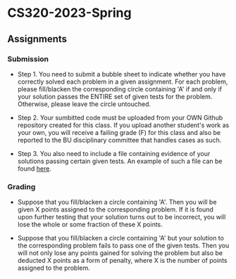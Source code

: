 # CS320-2023-Spring

## Assignments

### Submission

- Step 1.
You need to submit a bubble sheet to indicate whether you have
correctly solved each problem in a given assignment.  For each
problem, please fill/blacken the corresponding circle containing 'A'
if and only if your solution passes the ENTIRE set of given tests for
the problem. Otherwise, please leave the circle untouched.

- Step 2.
Your sumbitted code must be uploaded from your OWN Github repository
created for this class. If you upload another student's work as your
own, you will receive a failing grade (F) for this class and also be
reported to the BU disciplinary committee that handles cases as such.

- Step 3.
You also need to include a file containing evidence of your solutions
passing certain given tests. An example of such a file can be found
[here](https://github.com/hwxi/CS320-2023-Spring-hwxi/blob/main/assigns/00/MySolution/assign00-testall.out).

### Grading

- Suppose that you fill/blacken a circle containing 'A'. Then you will
be given X points assigned to the corresponding problem. If it is
found upon further testing that your solution turns out to be
incorrect, you will lose the whole or some fraction of these X points.

- Suppose that you fill/blacken a circle containing 'A' but your
solution to the corresponding problem fails to pass one of the given
tests. Then you will not only lose any points gained for solving the
problem but also be deducted X points as a form of penalty, where X is
the number of points assigned to the problem.
